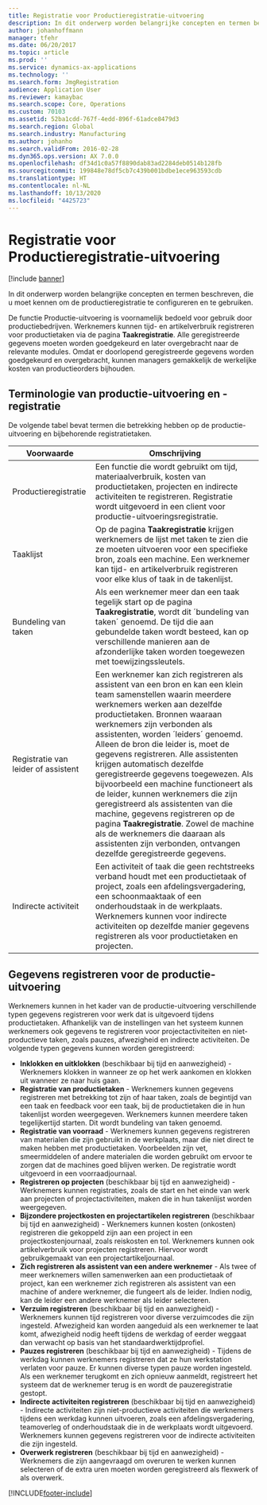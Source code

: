 ```yaml
---
title: Registratie voor Productieregistratie-uitvoering
description: In dit onderwerp worden belangrijke concepten en termen beschreven, die u moet kennen om de productieregistratie te configureren en te gebruiken.
author: johanhoffmann
manager: tfehr
ms.date: 06/20/2017
ms.topic: article
ms.prod: ''
ms.service: dynamics-ax-applications
ms.technology: ''
ms.search.form: JmgRegistration
audience: Application User
ms.reviewer: kamaybac
ms.search.scope: Core, Operations
ms.custom: 70103
ms.assetid: 52ba1cdd-767f-4edd-896f-61adce8479d3
ms.search.region: Global
ms.search.industry: Manufacturing
ms.author: johanho
ms.search.validFrom: 2016-02-28
ms.dyn365.ops.version: AX 7.0.0
ms.openlocfilehash: df34d1c0a57f8890dab83ad2284deb0514b128fb
ms.sourcegitcommit: 199848e78df5cb7c439b001bdbe1ece963593cdb
ms.translationtype: HT
ms.contentlocale: nl-NL
ms.lasthandoff: 10/13/2020
ms.locfileid: "4425723"
---
```

# <a name="registration-for-manufacturing-execution"></a>Registratie voor Productieregistratie-uitvoering

[!include [banner](../includes/banner.md)]

In dit onderwerp worden belangrijke concepten en termen beschreven, die u moet kennen om de productieregistratie te configureren en te gebruiken. 

De functie Productie-uitvoering is voornamelijk bedoeld voor gebruik door productiebedrijven. Werknemers kunnen tijd- en artikelverbruik registreren voor productietaken via de pagina **Taakregistratie**. Alle geregistreerde gegevens moeten worden goedgekeurd en later overgebracht naar de relevante modules. Omdat er doorlopend geregistreerde gegevens worden goedgekeurd en overgebracht, kunnen managers gemakkelijk de werkelijke kosten van productieorders bijhouden.

## <a name="manufacturing-execution-and-registration-terminology"></a>Terminologie van productie-uitvoering en -registratie
De volgende tabel bevat termen die betrekking hebben op de productie-uitvoering en bijbehorende registratietaken.

| Voorwaarde                          | Omschrijving                                                                                                                                                                                                                                                                                                                                                                                                                                                                                                                                                                                           |
|-------------------------------|-------------------------------------------------------------------------------------------------------------------------------------------------------------------------------------------------------------------------------------------------------------------------------------------------------------------------------------------------------------------------------------------------------------------------------------------------------------------------------------------------------------------------------------------------------------------------------------------------------|
| Productieregistratie       | Een functie die wordt gebruikt om tijd, materiaalverbruik, kosten van productietaken, projecten en indirecte activiteiten te registreren. Registratie wordt uitgevoerd in een client voor productie-uitvoeringsregistratie.                                                                                                                                                                                                                                                                                                                                                                                                   |
| Taaklijst                      | Op de pagina **Taakregistratie** krijgen werknemers de lijst met taken te zien die ze moeten uitvoeren voor een specifieke bron, zoals een machine. Een werknemer kan tijd- en artikelverbruik registreren voor elke klus of taak in de takenlijst.                                                                                                                                                                                                                                                                                                                                                                           |
| Bundeling van taken                  | Als een werknemer meer dan een taak tegelijk start op de pagina **Taakregistratie**, wordt dit ´bundeling van taken´ genoemd. De tijd die aan gebundelde taken wordt besteed, kan op verschillende manieren aan de afzonderlijke taken worden toegewezen met toewijzingssleutels.                                                                                                                                                                                                                                                                                                                                                         |
| Registratie van leider of assistent | Een werknemer kan zich registreren als assistent van een bron en kan een klein team samenstellen waarin meerdere werknemers werken aan dezelfde productietaken. Bronnen waaraan werknemers zijn verbonden als assistenten, worden ´leiders´ genoemd. Alleen de bron die leider is, moet de gegevens registreren. Alle assistenten krijgen automatisch dezelfde geregistreerde gegevens toegewezen. Als bijvoorbeeld een machine functioneert als de leider, kunnen werknemers die zijn geregistreerd als assistenten van die machine, gegevens registreren op de pagina **Taakregistratie**. Zowel de machine als de werknemers die daaraan als assistenten zijn verbonden, ontvangen dezelfde geregistreerde gegevens. |
| Indirecte activiteit             | Een activiteit of taak die geen rechtstreeks verband houdt met een productietaak of project, zoals een afdelingsvergadering, een schoonmaaktaak of een onderhoudstaak in de werkplaats. Werknemers kunnen voor indirecte activiteiten op dezelfde manier gegevens registreren als voor productietaken en projecten.                                                                                                                                                                                                                                                                                                |

## <a name="registrations-in-manufacturing-execution"></a>Gegevens registreren voor de productie-uitvoering
Werknemers kunnen in het kader van de productie-uitvoering verschillende typen gegevens registreren voor werk dat is uitgevoerd tijdens productietaken. Afhankelijk van de instellingen van het systeem kunnen werknemers ook gegevens te registreren voor projectactiviteiten en niet-productieve taken, zoals pauzes, afwezigheid en indirecte activiteiten. De volgende typen gegevens kunnen worden geregistreerd:

-   **Inklokken en uitklokken** (beschikbaar bij tijd en aanwezigheid) - Werknemers klokken in wanneer ze op het werk aankomen en klokken uit wanneer ze naar huis gaan.
-   **Registratie van productietaken** - Werknemers kunnen gegevens registreren met betrekking tot zijn of haar taken, zoals de begintijd van een taak en feedback voor een taak, bij de productietaken die in hun takenlijst worden weergegeven. Werknemers kunnen meerdere taken tegelijkertijd starten. Dit wordt bundeling van taken genoemd.
-   **Registratie van voorraad** - Werknemers kunnen gegevens registreren van materialen die zijn gebruikt in de werkplaats, maar die niet direct te maken hebben met productietaken. Voorbeelden zijn vet, smeermiddelen of andere materialen die worden gebruikt om ervoor te zorgen dat de machines goed blijven werken. De registratie wordt uitgevoerd in een voorraadjournaal.
-   **Registreren op projecten** (beschikbaar bij tijd en aanwezigheid) - Werknemers kunnen registraties, zoals de start en het einde van werk aan projecten of projectactiviteiten, maken die in hun takenlijst worden weergegeven.
-   **Bijzondere projectkosten en projectartikelen registreren** (beschikbaar bij tijd en aanwezigheid) - Werknemers kunnen kosten (onkosten) registreren die gekoppeld zijn aan een project in een projectkostenjournaal, zoals reiskosten en tol. Werknemers kunnen ook artikelverbruik voor projecten registreren. Hiervoor wordt gebruikgemaakt van een projectartikeljournaal.
-   **Zich registreren als assistent van een andere werknemer** - Als twee of meer werknemers willen samenwerken aan een productietaak of project, kan een werknemer zich registreren als assistent van een machine of andere werknemer, die fungeert als de leider. Indien nodig, kan de leider een andere werknemer als leider selecteren.
-   **Verzuim registreren** (beschikbaar bij tijd en aanwezigheid) - Werknemers kunnen tijd registreren voor diverse verzuimcodes die zijn ingesteld. Afwezigheid kan worden aangeduid als een werknemer te laat komt, afwezigheid nodig heeft tijdens de werkdag of eerder weggaat dan verwacht op basis van het standaardwerktijdprofiel.
-   **Pauzes registreren** (beschikbaar bij tijd en aanwezigheid) - Tijdens de werkdag kunnen werknemers registreren dat ze hun werkstation verlaten voor pauze. Er kunnen diverse typen pauze worden ingesteld. Als een werknemer terugkomt en zich opnieuw aanmeldt, registreert het systeem dat de werknemer terug is en wordt de pauzeregistratie gestopt.
-   **Indirecte activiteiten registreren** (beschikbaar bij tijd en aanwezigheid) - Indirecte activiteiten zijn niet-productieve activiteiten die werknemers tijdens een werkdag kunnen uitvoeren, zoals een afdelingsvergadering, teamoverleg of onderhoudstaak die in de werkplaats wordt uitgevoerd. Werknemers kunnen gegevens registreren voor de indirecte activiteiten die zijn ingesteld.
-   **Overwerk registreren** (beschikbaar bij tijd en aanwezigheid) - Werknemers die zijn aangevraagd om overuren te werken kunnen selecteren of de extra uren moeten worden geregistreerd als flexwerk of als overwerk.






[!INCLUDE[footer-include](../../includes/footer-banner.md)]